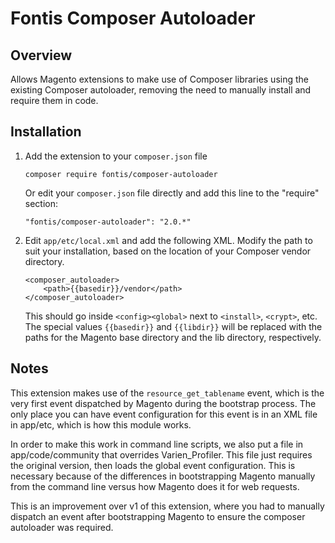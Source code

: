 Fontis Composer Autoloader
==========================

Overview
--------

Allows Magento extensions to make use of Composer libraries using the existing
Composer autoloader, removing the need to manually install and require them in
code.

Installation
------------

1. Add the extension to your `composer.json` file

    ```
    composer require fontis/composer-autoloader
    ```

   Or edit your `composer.json` file directly and add this line to the
   "require" section:

    ```
    "fontis/composer-autoloader": "2.0.*"
    ```

2. Edit `app/etc/local.xml` and add the following XML. Modify the path to suit
   your installation, based on the location of your Composer vendor directory.

    ```
    <composer_autoloader>
        <path>{{basedir}}/vendor</path>
    </composer_autoloader>
    ````

   This should go inside `<config><global>` next to `<install>`, `<crypt>`,
   etc. The special values `{{basedir}}` and `{{libdir}}` will be replaced with
   the paths for the Magento base directory and the lib directory, respectively.

Notes
-----

This extension makes use of the `resource_get_tablename` event, which is the
very first event dispatched by Magento during the bootstrap process. The only
place you can have event configuration for this event is in an XML file in
app/etc, which is how this module works.

In order to make this work in command line scripts, we also put a file in
app/code/community that overrides Varien_Profiler. This file just requires the
original version, then loads the global event configuration. This is necessary
because of the differences in bootstrapping Magento manually from the command
line versus how Magento does it for web requests.

This is an improvement over v1 of this extension, where you had to manually
dispatch an event after bootstrapping Magento to ensure the composer autoloader
was required.
